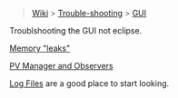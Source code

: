 > [Wiki](Home) > [Trouble-shooting](trouble-shooting-pages) > [GUI](GUI)

Troublshooting the GUI not eclipse.

[Memory "leaks"](https://github.com/ISISComputingGroup/ibex_developers_manual/wiki/Debugging-memory-leaks-in-the-IBEX-GUI)

[PV Manager and Observers](PV-Manager-and-Observers)

[Log Files](Log-Files) are a good place to start looking.